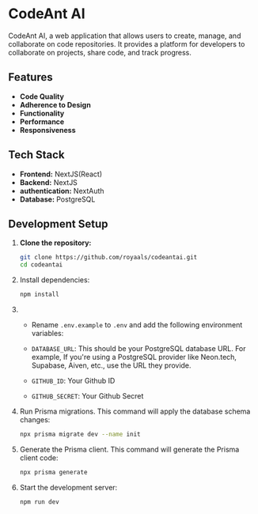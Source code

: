 # CodeAnt AI

CodeAnt AI, a web application that allows users to create, manage, and collaborate on code repositories. It provides a platform for developers to collaborate on projects, share code, and track progress.

## Features

- **Code Quality**
- **Adherence to Design**
- **Functionality**
- **Performance**
- **Responsiveness**

## Tech Stack

- **Frontend:** NextJS(React)
- **Backend:** NextJS
- **authentication:** NextAuth
- **Database:** PostgreSQL

## Development Setup

1. **Clone the repository:**

   ```bash
   git clone https://github.com/royaals/codeantai.git
   cd codeantai
   ```
2. Install dependencies:
    ```sh
    npm install
    ```

3. - Rename `.env.example` to `.env` and add the following environment variables:

   - `DATABASE_URL`: This should be your PostgreSQL database URL. For example, If you're using a PostgreSQL provider like Neon.tech, Supabase, Aiven, etc., use the URL they provide.
   - `GITHUB_ID`: Your Github ID
   - `GITHUB_SECRET`: Your Github Secret

4. Run Prisma migrations. This command will apply the database schema changes:

   ```bash
   npx prisma migrate dev --name init
   ```

5. Generate the Prisma client. This command will generate the Prisma client code:
   ```bash
   npx prisma generate
   ```
6. Start the development server:
   ```bash
   npm run dev
   ```
